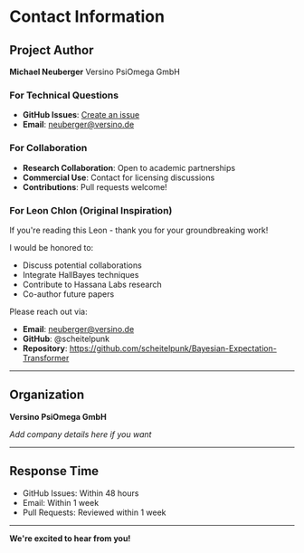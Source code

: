 # Contact Information

## Project Author

**Michael Neuberger**
Versino PsiOmega GmbH

### For Technical Questions
- **GitHub Issues**: [Create an issue](https://github.com/scheitelpunk/Bayesian-Expectation-Transformer/issues)
- **Email**: neuberger@versino.de

### For Collaboration
- **Research Collaboration**: Open to academic partnerships
- **Commercial Use**: Contact for licensing discussions
- **Contributions**: Pull requests welcome!

### For Leon Chlon (Original Inspiration)
If you're reading this Leon - thank you for your groundbreaking work!

I would be honored to:
- Discuss potential collaborations
- Integrate HallBayes techniques
- Contribute to Hassana Labs research
- Co-author future papers

Please reach out via:
- **Email**: neuberger@versino.de
- **GitHub**: @scheitelpunk
- **Repository**: https://github.com/scheitelpunk/Bayesian-Expectation-Transformer

---

## Organization

**Versino PsiOmega GmbH**

*Add company details here if you want*

---

## Response Time

- GitHub Issues: Within 48 hours
- Email: Within 1 week
- Pull Requests: Reviewed within 1 week

---

**We're excited to hear from you!**
